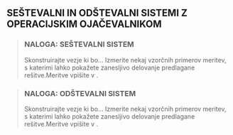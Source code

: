 ## SEŠTEVALNI IN ODŠTEVALNI SISTEMI Z OPERACIJSKIM OJAČEVALNIKOM

> ### NALOGA: SEŠTEVALNI SISTEM
> Skonstruirajte vezje ki bo...
> Izmerite nekaj vzorčnih primerov meritev, s katerimi lahko pokažete zanesljivo delovanje predlagane rešitve.Meritve vpišite v .

> ### NALOGA: ODŠTEVALNI SISTEM
> Skonstruirajte vezje ki bo...
> Izmerite nekaj vzorčnih primerov meritev, s katerimi lahko pokažete zanesljivo delovanje predlagane rešitve.Meritve vpišite v .
